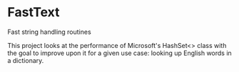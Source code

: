 # FastText
Fast string handling routines

This project looks at the performance of Microsoft's HashSet<> class with the goal to improve upon it for a given use case: looking up English words in a dictionary.
